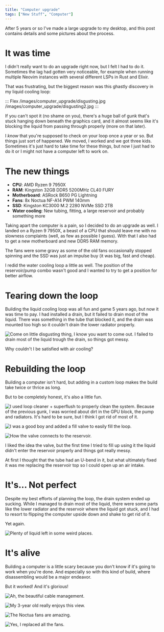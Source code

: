 ```yaml
---
title: "Computer upgrade"
tags: ["New Stuff", "Computer"]
---
```


After 5 years or so I've made a large upgrade to my desktop, and this post contains details and some pictures about the process.

# It was time

I didn't really want to do an upgrade right now, but I felt I had to do it.
Sometimes the lag had gotten very noticeable, for example when running multiple Neovim instances with several different LSPs in Rust and Elixir.

That was frustrating, but the biggest reason was this ghastly discovery in my liquid cooling loop:

::: Flex
/images/computer_upgrade/disgusting.jpg
/images/computer_upgrade/disgusting2.jpg
:::

If you can't spot it (no shame on you), there's a huge ball of gunk that's stuck hanging down beneath the graphics card, and it almost seems like it's blocking the liquid from passing through properly (more on that later).

I *know* that you're supposed to check on your loop once a year or so.
But things just sort of happened.
We moved, I worked and we got three kids.
Sometimes it's just hard to take time for these things, but now I just had to do it or I might not have a computer left to work on.

# The new things

- **CPU**: AMD Ryzen 9 7950X
- **RAM**: Kingston 32GB DDR5 5200MHz CL40 FURY
- **Motherboard**: ASRock B650 PG Lightning
- **Fans**: 8x Noctua NF-A14 PWM 140mm
- **SSD**: Kingston KC3000 M.2 2280 NVMe SSD 2TB
- **Water cooling**: New tubing, fitting, a large reservoir and probably something more

Taking apart the computer is a pain, so I decided to do an upgrade as well.
I landed on a Ryzen 9 7950X, a beast of a CPU that should leave me with no slowness complaints (well, as few as possible I guess).
With that I also had to get a new motherboard and new DDR5 RAM memory.

The fans were some gravy as some of the old fans occasionally stopped spinning and the SSD was just an impulse buy (it was big, fast and cheap).

I redid the water cooling loop a little as well.
The position of the reservoir/pump combo wasn't good and I wanted to try to get a position for better airflow.

# Tearing down the loop

Building the liquid cooling loop was all fun and game 5 years ago, but now it was time to pay.
I had installed a drain, but it failed to drain most of the liquid.
There was something in the tube that blocked it, and the drain was mounted too high so it couldn't drain the lower radiator properly.

![Come on little disgusting thing, I know you want to come out.  
I failed to drain most of the liquid trough the drain, so things got messy.](/images/computer_upgrade/empty.jpg)

Why couldn't I be satisfied with air cooling?

# Rebuilding the loop

Building a computer isn't hard, but adding in a custom loop makes the build take twice or thrice as long.

But to be completely honest, it's also a little fun.

![I used [loop cleaner + superflush][] to properly clean the system.
Because of the previous gunk, I was worried about dirt in the GPU block, the pump and radiators.
It's hard to be sure, but I think I got rid of most of it.](/images/computer_upgrade/cleaning.jpg)

![I was a good boy and added a fill valve to easily fill the loop.](/images/computer_upgrade/drain.jpg)

![How the valve connects to the reservoir.](/images/computer_upgrade/red_view.jpg)

I liked the idea the valve, but the first time I tried to fill up using it the liquid didn't enter the reservoir properly and things got really messy.

At first I thought that the tube had an U-bend in it, but what ultimately fixed it was me replacing the reservoir top so I could open up an air intake.

# It's... Not perfect

Despite my best efforts of planning the loop, the drain system ended up sucking.
While I managed to drain most of the liquid, there were some parts like the lower radiator and the reservoir where the liquid got stuck, and I had to resort to flipping the computer upside down and shake to get rid of it.

Yet again.

![Plenty of liquid left in some weird places.](/images/computer_upgrade/nodrain.jpg)

# It's alive

Building a computer is a little scary because you don't know if it's going to work when you're done.
And especially so with this kind of build, where disassembling would be a major endeavor.

But it worked!
And it's glorious!

![Ah, the beautiful cable management.](/images/computer_upgrade/back.jpg)

![My 3-year old really enjoys this view.](/images/computer_upgrade/side_view.jpg)

![The Noctua fans are amazing.](/images/computer_upgrade/top_fans.jpg)

![Yes, I replaced all the fans.](/images/computer_upgrade/front_fans.jpg)

[loop cleaner + superflush]: https://www.ekwb.com/shop/ek-cryofuel-loop-cleaner-superflush-concentrate-250ml
